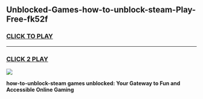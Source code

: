 
## Unblocked-Games-how-to-unblock-steam-Play-Free-fk52f
<h3>
<a href="https://premium76.site?title=how-to-unblock-steam&ref=21A">CLICK TO PLAY</a></h3>
<hr>

<h3>
<a href="https://premium76.site?title=how-to-unblock-steam&ref=21A">CLICK 2 PLAY</a>
  
</h3>

<a href="https://premium76.site?title=how-to-unblock-steam&ref=21A"><img src="https://clearcache.store/games.png"></a>


**how-to-unblock-steam games unblocked: Your Gateway to Fun and Accessible Online Gaming**
